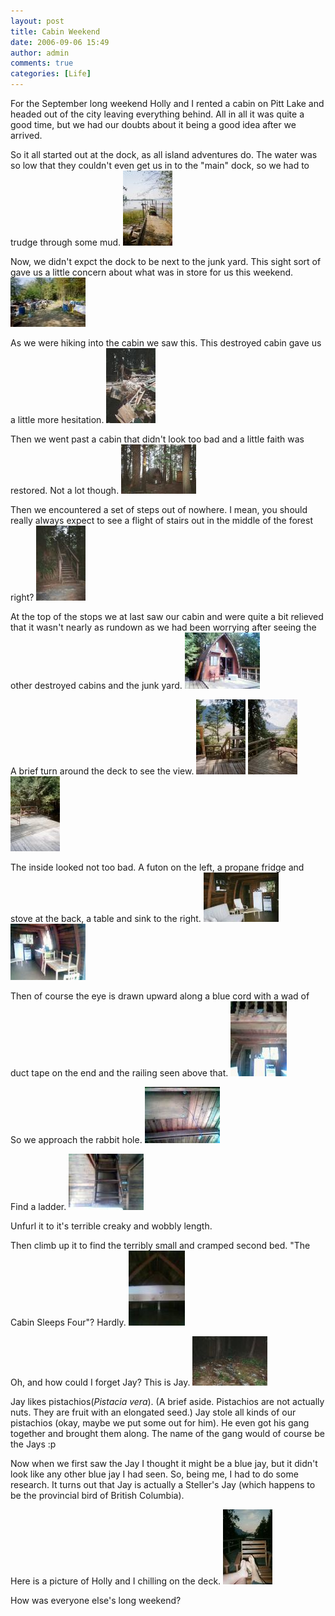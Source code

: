 ```yaml
---
layout: post
title: Cabin Weekend
date: 2006-09-06 15:49
author: admin
comments: true
categories: [Life]
---
```

For the September long weekend Holly and I rented a cabin on Pitt Lake and headed out of the city leaving everything behind.  All in all it was quite a good time, but we had our doubts about it being a good idea after we arrived.

So it all started out at the dock, as all island adventures do.  The water was so low that they couldn't even get us in to the "main" dock, so we had to trudge through some mud.
<a href='/wp-content/path001.jpg'><img src='/wp-content/thumb-path001.jpg' alt='' /></a>

Now, we didn't expct the dock to be next to the junk yard.  This sight sort of gave us a little concern about what was in store for us this weekend.
<a href='/wp-content/path002.jpg'><img src='/wp-content/thumb-path002.jpg' alt='' /></a>

As we were hiking into the cabin we saw this.  This destroyed cabin gave us a little more hesitation.
<a href='/wp-content/path003.jpg'><img src='/wp-content/thumb-path003.jpg' alt='' /></a>

Then we went past a cabin that didn't look too bad and a little faith was restored.  Not a lot though.
<a href='/wp-content/path004.jpg'><img src='/wp-content/thumb-path004.jpg' alt='' /></a>

Then we encountered a set of steps out of nowhere.  I mean, you should really always expect to see a flight of stairs out in the middle of the forest right?
<a href='/wp-content/path005.jpg'><img src='/wp-content/thumb-path005.jpg' alt='' /></a>

At the top of the stops we at last saw our cabin and were quite a bit relieved that it wasn't nearly as rundown as we had been worrying after seeing the other destroyed cabins and the junk yard.
<a href='/wp-content/path006.jpg'><img src='/wp-content/thumb-path006.jpg' alt='' /></a>

A brief turn around the deck to see the view.
<a href='/wp-content/path007.jpg'><img src='/wp-content/thumb-path007.jpg' alt='' /></a> <a href='/wp-content/path008.jpg'><img src='/wp-content/thumb-path008.jpg' alt='' /></a> <a href='/wp-content/path009.jpg'><img src='/wp-content/thumb-path009.jpg' alt='' /></a>

The inside looked not too bad.  A futon on the left, a propane fridge and stove at the back, a table and sink to the right.
<a href='/wp-content/path010.jpg'><img src='/wp-content/thumb-path010.jpg' alt='' /></a> <a href='/wp-content/path011.jpg'><img src='/wp-content/thumb-path011.jpg' alt='' /></a>

Then of course the eye is drawn upward along a blue cord with a wad of duct tape on the end and the railing seen above that.
<a href='/wp-content/path012.jpg'><img src='/wp-content/thumb-path012.jpg' alt='' /></a>

So we approach the rabbit hole.
<a href='/wp-content/path013.jpg'><img src='/wp-content/thumb-path013.jpg' alt='' /></a>

Find a ladder.
<a href='/wp-content/path014.jpg'><img src='/wp-content/thumb-path014.jpg' alt='' /></a>

Unfurl it to it's terrible creaky and wobbly length.
<a href='/wp-content/path015.jpg'><img src='/wp-content/thumb-path015.jpg' alt='' /></a>

Then climb up it to find the terribly small and cramped second bed.  "The Cabin Sleeps Four"?  Hardly.
<a href='/wp-content/path016.jpg'><img src='/wp-content/thumb-path016.jpg' alt='' /></a>

Oh, and how could I forget Jay?  This is Jay.
<a href='/wp-content/jay.jpg'><img src='/wp-content/thumb-jay.jpg' alt='' /></a>

Jay likes pistachios(<i>Pistacia vera</i>). (A brief aside.  Pistachios are not actually nuts.  They are fruit with an elongated seed.)  Jay stole all kinds of our pistachios (okay, maybe we put some out for him).  He even got his gang together and brought them along.  The name of the gang would of course be the Jays :p

Now when we first saw the Jay I thought it might be a blue jay, but it didn't look like any other blue jay I had seen.  So, being me, I had to do some research.  It turns out that Jay is actually a Steller's Jay (which happens to be the provincial bird of British Columbia).

Here is a picture of Holly and I chilling on the deck.
<a href='/wp-content/cabinfeet.jpg'><img src='/wp-content/thumb-cabinfeet.jpg' alt='' /></a>

How was everyone else's long weekend?
